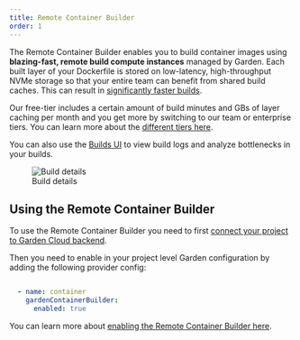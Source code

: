```yaml
---
title: Remote Container Builder
order: 1
---
```


The Remote Container Builder enables you to build container images using **blazing-fast, remote build compute instances** managed by Garden. Each built layer of your Dockerfile is stored on low-latency, high-throughput NVMe storage so that your entire team can benefit from shared build caches. This can result in [significantly faster builds](https://garden.io/blog/oem-cloud-builder).

Our free-tier includes a certain amount of build minutes and GBs of layer caching per month and you get more by switching to our team or enterprise tiers. You can learn more about the [different tiers here](https://garden.io/plans).

You can also use the [Builds UI](https://app.garden.io) to view build logs and analyze bottlenecks in your builds.

<figure>
  <picture>
    <source
      srcset="https://public-assets-for-docs-site.s3.eu-central-1.amazonaws.com/builds-detail-dark.png"
      media="(prefers-color-scheme: dark)"
    />
    <img
      src="https://public-assets-for-docs-site.s3.eu-central-1.amazonaws.com/builds-detail.png"
      alt="Build details"
    />
  </picture>
  <figcaption>Build details</figcaption>
</figure>

## Using the Remote Container Builder

To use the Remote Container Builder you need to first [connect your project to Garden Cloud backend](../guides/connecting-project.md).

Then you need to enable in your project level Garden configuration by adding the following provider config:

```yaml

  - name: container
    gardenContainerBuilder:
      enabled: true
```

You can learn more about [enabling the Remote Container Builder here](../garden-for/containers/using-remote-container-builder.md).
